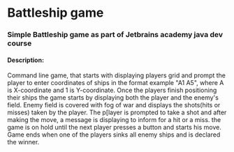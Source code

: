 # Battleship game
### Simple Battleship game as part of Jetbrains academy java dev course
#### Description:
Command line game, that starts with displaying players grid and prompt the player to enter coordinates of ships in the format example "A1 A5",
where A is X-coordinate and 1 is Y-coordinate. Once the players finish positioning their ships the game starts by displaying both the player and the enemy's field. Enemy field is covered with fog of war and displays the shots(hits or misses) taken by the player. The p[layer is prompted to take a shot and after making the move, a message is displaying to inform for a hit or a miss. the game is on hold until the next player presses a button and starts his move. Game ends when one of the players sinks all enemy ships and is declared the winner.
